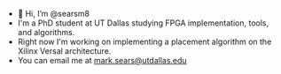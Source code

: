 - 👋 Hi, I’m @searsm8
- I'm a PhD student at UT Dallas studying FPGA implementation, tools, and algorithms.
- Right now I'm working on implementing a placement algorithm on the Xilinx Versal architecture.
- You can email me at mark.sears@utdallas.edu
<!---
searsm8/searsm8 is a ✨ special ✨ repository because its `README.md` (this file) appears on your GitHub profile.
You can click the Preview link to take a look at your changes.
--->

